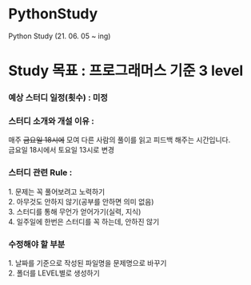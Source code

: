 # PythonStudy
Python Study (21. 06. 05 ~ ing)


<h1>Study 목표 : 프로그래머스 기준 3 level </h1> 

<h3>예상 스터디 일정(횟수) : 미정 </h3>

<h3>스터디 소개와 개설 이유 :  </h3>
매주 <del>금요일 18시에</del> 모여 다른 사람의 풀이를 읽고 피드백 해주는 시간입니다. </br>
금요일 18시에서 토요일 13시로 변경 

<h3>스터디 관련 Rule :</h3>
1. 문제는 꼭 풀어보려고 노력하기</br>
2. 아무것도 안하지 않기(공부를 안하면 의미 없음)</br>
3. 스터디를 통해 무언가 얻어가기(실력, 지식)</br>
4. 일주일에 한번은 스터디를 꼭 하는데, 안하진 않기

<h3>수정해야 할 부분</h3>
1. 날짜를 기준으로 작성된 파일명을 문제명으로 바꾸기</br>
2. 폴더를 LEVEL별로 생성하기
